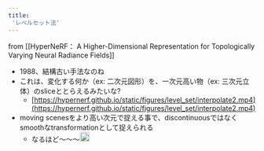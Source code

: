 ```yaml
---
title:
 'レベルセット法'
---
```


from [[HyperNeRF： A Higher-Dimensional Representation for Topologically Varying Neural Radiance Fields]]
- 1988、結構古い手法なのね
- これは、変化する何か（ex: 二次元図形）を、一次元高い物（ex: 三次元立体）のsliceととらえるみたいな?
    - [https://hypernerf.github.io/static/figures/level_set/interpolate2.mp4](https://hypernerf.github.io/static/figures/level_set/interpolate2.mp4)
- moving scenesをより高い次元で捉える事で、discontinuousではなくsmoothなtransformationとして捉えられる
    - なるほど〜〜〜<img src='https://scrapbox.io/api/pages/blu3mo-public/blu3mo/icon' alt='blu3mo.icon' height="19.5"/>